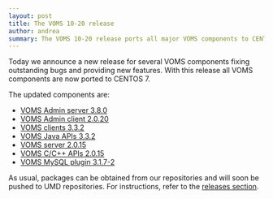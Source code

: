 ```yaml
---
layout: post
title: The VOMS 10-20 release
author: andrea
summary: The VOMS 10-20 release ports all major VOMS components to CENTOS 7 and provides updates and bug fixes
---
```


Today we announce a new release for several VOMS components fixing outstanding bugs and providing new features.
With this release all VOMS components are now ported to CENTOS 7. 

The updated components are:

- [VOMS Admin server 3.8.0]({{site.baseurl}}/release-notes/voms-admin-server/3.8.0)
- [VOMS Admin client 2.0.20]({{site.baseurl}}/release-notes/voms-admin-client/2.0.20)
- [VOMS clients 3.3.2]({{site.baseurl}}/release-notes/voms-clients/3.3.2)
- [VOMS Java APIs 3.3.2]({{site.baseurl}}/release-notes/voms-api-java/3.3.2)
- [VOMS server 2.0.15]({{site.baseurl}}/release-notes/voms-server/2.0.15)
- [VOMS C/C++ APIs 2.0.15]({{site.baseurl}}/release-notes/voms-api-c/2.0.15)
- [VOMS MySQL plugin
  3.1.7-2]({{site.baseurl}}/release-notes/voms-mysql-plugin/3.1.7-2)


As usual, packages can be obtained from our repositories and will soon be
pushed to UMD repositories. For instructions, refer to  the [releases
section][releases].

[releases]: {{site.baseurl}}/releases.html
